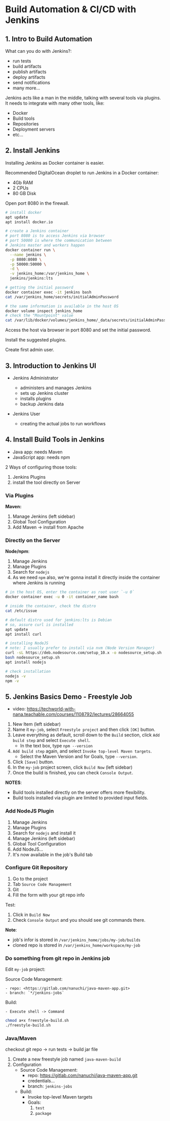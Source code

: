 # Build Automation & CI/CD with Jenkins

## 1. Intro to Build Automation

What can you do with Jenkins?:

- run tests
- build artifacts
- publish artifacts
- deploy artifacts
- send notifications
- many more...

Jenkins acts like a man in the middle, talking with several tools via plugins. It needs to integrate with many other tools, like:

- Docker
- Build tools
- Repositories
- Deployment servers
- etc...


## 2. Install Jenkins

Installing Jenkins as Docker container is easier.

Recommended DigitalOcean droplet to run Jenkins in a Docker container:

- 4Gb RAM
- 2 CPUs
- 80 GB Disk

Open port 8080 in the firewall.

```sh
# install docker
apt update
apt install docker.io

# create a Jenkins container
# port 8080 is to access Jenkins via browser
# port 50000 is where the communication between
# Jenkins master and workers happen
docker container run \
  --name jenkins \
  -p 8080:8080 \
  -p 50000:50000 \
  -d \
  -v jenkins_home:/var/jenkins_home \
  jenkins/jenkins:lts

# getting the initial password
docker container exec -it jenkins bash
cat /var/jenkins_home/secrets/initialAdminPassword

# the same information is available in the host OS
docker volume inspect jenkins_home
# check the "Mountpoint" value
cat /var/lib/docker/volumes/jenkins_home/_data/secrets/initialAdminPassword
```

Access the host via browser in port 8080 and set the initial password.

Install the suggested plugins.

Create first admin user.


## 3. Introduction to Jenkins UI

- Jenkins Administrator
    - administers and manages Jenkins
    - sets up Jenkins cluster
    - installs plugins
    - backup Jenkins data

- Jenkins User
    - creating the actual jobs to run workflows


## 4. Install Build Tools in Jenkins

- Java app: needs Maven
- JavaScript app: needs npm

2 Ways of configuring those tools:

1. Jenkins Plugins
2. install the tool directly on Server

### Via Plugins

**Maven:**

1. Manage Jenkins (left sidebar)
2. Global Tool Configuration
3. Add Maven -> install from Apache


### Directly on the Server

**Node/npm**:

1. Manage Jenkins
2. Manage Plugins
3. Search for `nodejs`
4. As we need `npm` also, we're gonna install it directly inside the container where Jenkins is running

```sh
# in the host OS, enter the container as root user `-u 0`
docker container exec -u 0 -it container_name bash

# inside the container, check the distro
cat /etc/issue

# default distro used for jenkins:lts is Debian
# so, assure curl is installed
apt update
apt install curl

# installing NodeJS
# note: I usually prefer to install via nvm (Node Version Manager)
curl -sL https://deb.nodesource.com/setup_10.x -o nodesource_setup.sh
bash nodesource_setup.sh
apt install nodejs

# check installation
nodejs -v
npm -v
```


## 5. Jenkins Basics Demo - Freestyle Job

- video: <https://techworld-with-nana.teachable.com/courses/1108792/lectures/28664055>

1. New Item (left sidebar)
2. Name it `my-job`, select `Freestyle project` and then click `[OK]` button.
3. Leave everything as default, scroll down to the `Build` section, click `Add build step` and select `Execute shell`.
    - In the text box, type `npm --version`
5. `Add build step` again, and select `Invoke top-level Maven targets`.
    - Select the Maven Version and for Goals, type `--version`.
6. Click `[Save]` button.
7. In the `my-job` project screen, click `Build Now` (left sidebar)
8. Once the build is finished, you can check `Console Output`.

**NOTES**:

- Build tools installed directly on the server offers more flexibility.
- Build tools installed via plugin are limited to provided input fields.


### Add NodeJS Plugin

1. Manage Jenkins
2. Manage Plugins
3. Search for `nodejs` and install it
4. Manage Jenkins (left sidebar)
5. Global Tool Configuration
6. Add NodeJS...
7. It's now available in the job's Build tab


### Configure Git Repository

1. Go to the project
2. Tab `Source Code Management`
3. Git
4. Fill the form with your git repo info

Test:

1. Click in `Build Now`
2. Check `Console Output` and you should see git commands there.

**Note**:

- job's infor is stored in `/var/jenkins_home/jobs/my-job/builds`
- cloned repo is stored in `/var/jenkins_home/workspace/my-job`


### Do something from git repo in Jenkins job

Edit `my-job` project:

Source Code Management:

    - repo: <https://gitlab.com/nanuchi/java-maven-app.git>
    - branch: `*/jenkins-jobs`

Build:

    - Execute shell -> Command

```sh
chmod a+x freestyle-build.sh
./freestyle-build.sh
```


### Java/Maven

checkout git repo -> run tests -> build jar file

1. Create a new freestyle job named `java-maven-build`
2. Configuration
    - Source Code Management:
        - repo: <https://gitlab.com/nanuchi/java-maven-app.git>
        - credentials...
        - branch: `jenkins-jobs`
    - Build:
        - Invoke top-level Maven targets
        - Goals:
            1. `test`
            2. `package`

